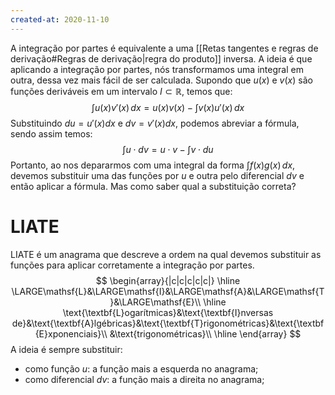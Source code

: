 ```yaml
---
created-at: 2020-11-10
---
```

A integração por partes é equivalente a uma [[Retas tangentes e regras de derivação#Regras de derivação|regra do produto]] inversa.  A ideia é que aplicando a integração por partes, nós transformamos uma integral em outra, dessa vez mais fácil de ser calculada.
Supondo que $u(x)$ e $v(x)$ são funções deriváveis em um intervalo $I\subset\mathbb{R}$, temos que:
$$
\int{u(x)v'(x)}\,dx=u(x)v(x)-\int{v(x)u'(x)}\,dx
$$
Substituindo $du=u'(x)dx$ e $dv=v'(x)dx$, podemos abreviar a fórmula, sendo assim temos:
$$
\int{u\cdot dv}=u\cdot v-\int{v\cdot du}
$$
Portanto, ao nos depararmos com uma integral da forma $\displaystyle\int{f(x)g(x)}\,dx$, devemos substituir uma das funções por $u$ e outra pelo diferencial $dv$ e então aplicar a fórmula. Mas como saber qual a substituição correta?

# LIATE
LIATE é um anagrama que descreve a ordem na qual devemos substituir as funções para aplicar corretamente a integração por partes.
$$
\begin{array}{|c|c|c|c|c|}
\hline
\LARGE\mathsf{L}&\LARGE\mathsf{I}&\LARGE\mathsf{A}&\LARGE\mathsf{T}&\LARGE\mathsf{E}\\
\hline
\text{\textbf{L}ogarítmicas}&\text{\textbf{I}nversas de}&\text{\textbf{A}lgébricas}&\text{\textbf{T}rigonométricas}&\text{\textbf{E}xponenciais}\\
&\text{trigonométricas}\\
\hline
\end{array}
$$
A ideia é sempre substituir:
- como função $u$:  a função mais a esquerda no anagrama;
- como diferencial $dv$: a função mais a direita no anagrama;